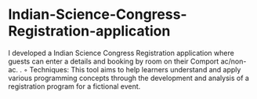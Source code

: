 # Indian-Science-Congress-Registration-application
I developed a Indian Science Congress Registration application where guests can enter a details and booking by room on their Comport ac/non-ac. . ◦ Techniques: This tool aims to help learners understand and apply various programming concepts through the development and analysis of a registration program for a fictional event.
